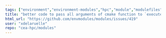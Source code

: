 ```yaml
---
tags: ["environment","environment-modules","hpc","module","modulefiles","shell","tcl"]
title: "better code to pass all arguments of cmake function to `execute_process`"
html_url: "https://github.com/envmodules/modules/issues/419"
user: "xdelaruelle"
repo: "cea-hpc/modules"
---
```


